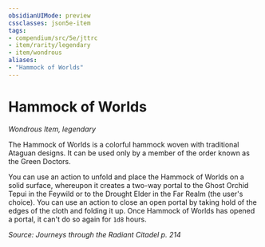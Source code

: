 ```yaml
---
obsidianUIMode: preview
cssclasses: json5e-item
tags:
- compendium/src/5e/jttrc
- item/rarity/legendary
- item/wondrous
aliases: 
- "Hammock of Worlds"
---
```

# Hammock of Worlds
*Wondrous Item, legendary*  


The Hammock of Worlds is a colorful hammock woven with traditional Ataguan designs. It can be used only by a member of the order known as the Green Doctors.

You can use an action to unfold and place the Hammock of Worlds on a solid surface, whereupon it creates a two-way portal to the Ghost Orchid Tepui in the Feywild or to the Drought Elder in the Far Realm (the user's choice). You can use an action to close an open portal by taking hold of the edges of the cloth and folding it up. Once Hammock of Worlds has opened a portal, it can't do so again for `1d8` hours.

*Source: Journeys through the Radiant Citadel p. 214*